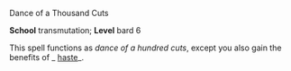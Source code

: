 Dance of a Thousand Cuts

**School** transmutation; **Level** bard 6

This spell functions as _dance of a hundred cuts_, except you also gain the benefits of _ [haste](/pathfinderRPG/prd/spells/haste.html#_haste)_.

